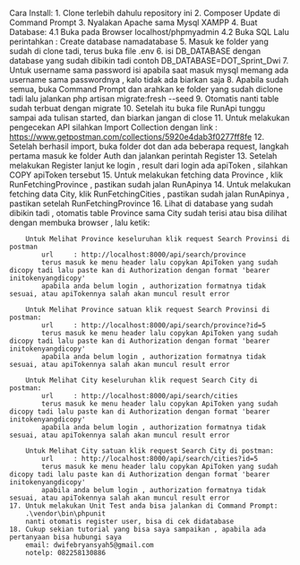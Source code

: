 Cara Install:
    1.  Clone terlebih dahulu repository ini
    2.  Composer Update di Command Prompt
    3.  Nyalakan Apache sama Mysql XAMPP
    4.  Buat Database:
            4.1 Buka pada Browser localhost/phpmyadmin
            4.2 Buka SQL Lalu perintahkan : Create database namadatabase
    5.  Masuk ke folder yang sudah di clone tadi, terus buka file .env
    6.  isi DB_DATABASE dengan database yang sudah dibikin tadi
        contoh DB_DATABASE=DOT_Sprint_Dwi
    7.  Untuk username sama password isi apabila saat masuk mysql memang ada username sama passwordnya , kalo tidak ada biarkan saja
    8.  Apabila sudah semua, buka Command Prompt dan arahkan ke folder yang sudah diclone tadi lalu jalankan
        php artisan migrate:fresh  --seed
    9.  Otomatis nanti table sudah terbuat dengan migrate
    10. Setelah itu buka file RunApi tunggu sampai ada tulisan started, dan biarkan jangan di close
    11. Untuk melakukan pengecekan API silahkan Import Collection dengan link : https://www.getpostman.com/collections/5920e4dab3f0277ff8fe
    12. Setelah berhasil import, buka folder dot dan ada beberapa request, langkah pertama masuk ke folder Auth dan jalankan perintah Register
    13. Setelah melakukan Register lanjut ke login , result dari login ada apiToken , silahkan COPY apiToken tersebut
    15. Untuk melakukan fetching data Province , klik RunFetchingProvince , pastikan sudah jalan RunApinya
    14. Untuk melakukan fetching data City, klik RunFetchingCities , pastikan sudah jalan RunApinya , pastikan setelah RunFetchingProvince
    16. Lihat di database yang sudah dibikin tadi , otomatis table Province sama City sudah terisi
        atau bisa dilihat dengan membuka browser , lalu ketik:

        Untuk Melihat Province keseluruhan klik request Search Provinsi di postman
            url     : http://localhost:8000/api/search/province
            terus masuk ke menu header lalu copykan ApiToken yang sudah dicopy tadi lalu paste kan di Authorization dengan format 'bearer initokenyangdicopy'
            apabila anda belum login , authorization formatnya tidak sesuai, atau apiTokennya salah akan muncul result error 

        Untuk Melihat Province satuan klik request Search Provinsi di postman: 
            url     : http://localhost:8000/api/search/province?id=5
            terus masuk ke menu header lalu copykan ApiToken yang sudah dicopy tadi lalu paste kan di Authorization dengan format 'bearer initokenyangdicopy'
            apabila anda belum login , authorization formatnya tidak sesuai, atau apiTokennya salah akan muncul result error 

        Untuk Melihat City keseluruhan klik request Search City di postman: 
            url     : http://localhost:8000/api/search/cities
            terus masuk ke menu header lalu copykan ApiToken yang sudah dicopy tadi lalu paste kan di Authorization dengan format 'bearer initokenyangdicopy'
            apabila anda belum login , authorization formatnya tidak sesuai, atau apiTokennya salah akan muncul result error 

        Untuk Melihat City satuan klik request Search City di postman:
            url     : http://localhost:8000/api/search/cities?id=5
            terus masuk ke menu header lalu copykan ApiToken yang sudah dicopy tadi lalu paste kan di Authorization dengan format 'bearer initokenyangdicopy'
            apabila anda belum login , authorization formatnya tidak sesuai, atau apiTokennya salah akan muncul result error 
    17. Untuk melakukan Unit Test anda bisa jalankan di Command Prompt:
        .\vendor\bin\phpunit
        nanti otomatis register user, bisa di cek didatabase
    18. Cukup sekian tutorial yang bisa saya sampaikan , apabila ada pertanyaan bisa hubungi saya 
        email: dwifebryansyah5@gmail.com
        notelp: 082258130886